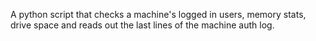 A python script that checks a machine's logged in users, memory stats, drive space and reads out the last lines of the machine auth log. 


